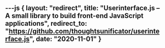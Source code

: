 ---js
{
	layout: "redirect",
	title: "Userinterface.js – A small library to build front-end JavaScript applications",
	redirect_to: "https://github.com/thoughtsunificator/userinterface.js",
	date: "2020-11-01"
}
---

